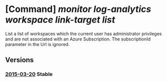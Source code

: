 # [Command] _monitor log-analytics workspace link-target list_

List a list of workspaces which the current user has administrator privileges and are not associated with an Azure Subscription. The subscriptionId parameter in the Url is ignored.

## Versions

### [2015-03-20](/Resources/mgmt-plane/L3N1YnNjcmlwdGlvbnMve30vcHJvdmlkZXJzL21pY3Jvc29mdC5vcGVyYXRpb25hbGluc2lnaHRzL2xpbmt0YXJnZXRz/2015-03-20.xml) **Stable**

<!-- mgmt-plane /subscriptions/{}/providers/microsoft.operationalinsights/linktargets 2015-03-20 -->
